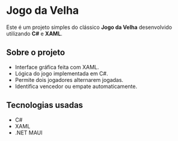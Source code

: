 # Jogo da Velha

Este é um projeto simples do clássico **Jogo da Velha** desenvolvido utilizando **C#** e **XAML**.

## Sobre o projeto

- Interface gráfica feita com XAML.
- Lógica do jogo implementada em C#.
- Permite dois jogadores alternarem jogadas.
- Identifica vencedor ou empate automaticamente.

## Tecnologias usadas

- C#
- XAML
- .NET MAUI 
